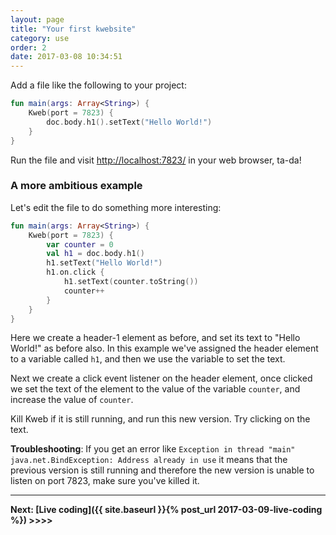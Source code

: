```yaml
---
layout: page
title: "Your first kwebsite"
category: use
order: 2
date: 2017-03-08 10:34:51
---
```


Add a file like the following to your project:

```kotlin
fun main(args: Array<String>) {
    Kweb(port = 7823) {
        doc.body.h1().setText("Hello World!")
    }
}
```

Run the file and visit [http://localhost:7823/](http://localhost:7823/) in your web browser, ta-da!

### A more ambitious example

Let's edit the file to do something more interesting:

```kotlin
fun main(args: Array<String>) {
    Kweb(port = 7823) {
        var counter = 0
        val h1 = doc.body.h1()
        h1.setText("Hello World!")
        h1.on.click {
            h1.setText(counter.toString())
            counter++
        }
    }
}
```

Here we create a header-1 element as before, and set its text to "Hello World!" as before also.  In this example
we've assigned the header element to a variable called `h1`, and then we use the variable to set the text.

Next we create a click event listener on the header element, once clicked we set the text of the element to the value
of the variable `counter`, and increase the value of `counter`.

Kill Kweb if it is still running, and run this new version.  Try clicking on the text.

**Troubleshooting**: If you get an error like `Exception in thread "main" java.net.BindException: Address already in use` it means 
that the previous version is still running and therefore the new version is unable to listen on port 7823, make
sure you've killed it.

-----------
**Next: [Live coding]({{ site.baseurl }}{% post_url 2017-03-09-live-coding %}) >>>>**
